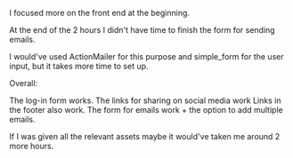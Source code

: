 I focused more on the front end at the beginning.

At the end of the 2 hours I didn't have time to finish the form for sending emails.

I would've used ActionMailer for this purpose and simple_form for the user input, but it takes more time to set up.

Overall:

The log-in form works.
The links for sharing on social media work
Links in the footer also work.
The form for emails work + the option to add multiple emails.

If I was given all the relevant assets maybe it would've taken me around 2 more hours.

